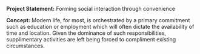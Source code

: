 **Project Statement:** Forming social interaction through convenience

**Concept:** Modern life, for most, is orchestrated by a primary commitment such as education or employment which
will often dictate the availability of time and location. Given the dominance of such responsibilities, supplimentary
activities are left being forced to compliment existing circumstances. 

